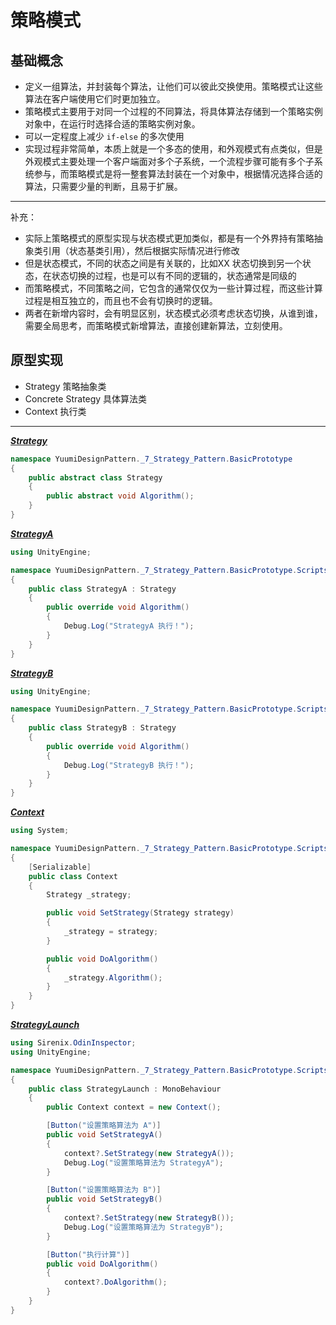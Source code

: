 # 策略模式

## 基础概念

- 定义一组算法，并封装每个算法，让他们可以彼此交换使用。策略模式让这些算法在客户端使用它们时更加独立。
- 策略模式主要用于对同一个过程的不同算法，将具体算法存储到一个策略实例对象中，在运行时选择合适的策略实例对象。
- 可以一定程度上减少 `if-else` 的多次使用
- 实现过程非常简单，本质上就是一个多态的使用，和外观模式有点类似，但是外观模式主要处理一个客户端面对多个子系统，一个流程步骤可能有多个子系统参与，而策略模式是将一整套算法封装在一个对象中，根据情况选择合适的算法，只需要少量的判断，且易于扩展。

---

补充：

- 实际上策略模式的原型实现与状态模式更加类似，都是有一个外界持有策略抽象类引用（状态基类引用），然后根据实际情况进行修改
- 但是状态模式，不同的状态之间是有关联的，比如XX 状态切换到另一个状态，在状态切换的过程，也是可以有不同的逻辑的，状态通常是同级的
- 而策略模式，不同策略之间，它包含的通常仅仅为一些计算过程，而这些计算过程是相互独立的，而且也不会有切换时的逻辑。
- 两者在新增内容时，会有明显区别，状态模式必须考虑状态切换，从谁到谁，需要全局思考，而策略模式新增算法，直接创建新算法，立刻使用。

## 原型实现

- Strategy 策略抽象类
- Concrete Strategy 具体算法类
- Context 执行类

---

*<u>**Strategy**</u>*

```CS
namespace YuumiDesignPattern._7_Strategy_Pattern.BasicPrototype
{
    public abstract class Strategy 
    {
        public abstract void Algorithm();
    }
}

```

*<u>**StrategyA**</u>*

```csharp
using UnityEngine;

namespace YuumiDesignPattern._7_Strategy_Pattern.BasicPrototype.Scripts
{
    public class StrategyA : Strategy
    {
        public override void Algorithm()
        {
            Debug.Log("StrategyA 执行！");
        }
    }
}
```

*<u>**StrategyB**</u>*

```csharp
using UnityEngine;

namespace YuumiDesignPattern._7_Strategy_Pattern.BasicPrototype.Scripts
{
    public class StrategyB : Strategy
    {
        public override void Algorithm()
        {
            Debug.Log("StrategyB 执行！");
        }
    }
}
```

*<u>**Context**</u>*

```csharp
using System;

namespace YuumiDesignPattern._7_Strategy_Pattern.BasicPrototype.Scripts
{
    [Serializable]
    public class Context
    {
        Strategy _strategy;

        public void SetStrategy(Strategy strategy)
        {
            _strategy = strategy;
        }

        public void DoAlgorithm()
        {
            _strategy.Algorithm();
        }
    }
}
```

***<u>StrategyLaunch</u>***

```csharp
using Sirenix.OdinInspector;
using UnityEngine;

namespace YuumiDesignPattern._7_Strategy_Pattern.BasicPrototype.Scripts
{
    public class StrategyLaunch : MonoBehaviour
    {
        public Context context = new Context();

        [Button("设置策略算法为 A")]
        public void SetStrategyA()
        {
            context?.SetStrategy(new StrategyA());
            Debug.Log("设置策略算法为 StrategyA");
        }

        [Button("设置策略算法为 B")]
        public void SetStrategyB()
        {
            context?.SetStrategy(new StrategyB());
            Debug.Log("设置策略算法为 StrategyB");
        }

        [Button("执行计算")]
        public void DoAlgorithm()
        {
            context?.DoAlgorithm();
        }
    }
}
```

